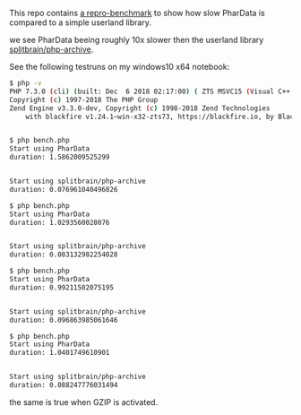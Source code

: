 This repo contains [a repro-benchmark](https://github.com/staabm/php-phardata-benchmark/blob/master/bench.php) to show how slow PharData is compared to a simple userland library.

we see PharData beeing roughly 10x slower then the userland library [splitbrain/php-archive](https://github.com/splitbrain/php-archive).

See the following testruns on my windows10 x64 notebook:

```bash
$ php -v
PHP 7.3.0 (cli) (built: Dec  6 2018 02:17:00) ( ZTS MSVC15 (Visual C++ 2017) x86 )
Copyright (c) 1997-2018 The PHP Group
Zend Engine v3.3.0-dev, Copyright (c) 1998-2018 Zend Technologies
    with blackfire v1.24.1~win-x32-zts73, https://blackfire.io, by Blackfire


$ php bench.php
Start using PharData
duration: 1.5862009525299


Start using splitbrain/php-archive
duration: 0.076961040496826

$ php bench.php
Start using PharData
duration: 1.0293560028076


Start using splitbrain/php-archive
duration: 0.083132982254028

$ php bench.php
Start using PharData
duration: 0.99211502075195


Start using splitbrain/php-archive
duration: 0.096863985061646

$ php bench.php
Start using PharData
duration: 1.0401749610901


Start using splitbrain/php-archive
duration: 0.088247776031494
```

the same is true when GZIP is activated.